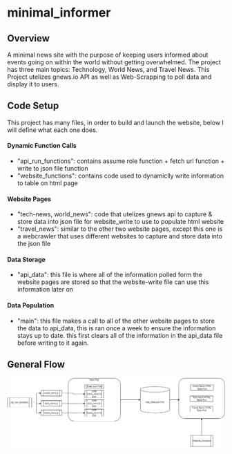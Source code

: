 # minimal_informer

## Overview
A minimal news site with the purpose of keeping users informed about events going on within the world without getting overwhelmed.
The project has three main topics: Technology, World News, and Travel News.
This Project utelizes gnews.io API as well as Web-Scrapping to poll data and display it to users.
## Code Setup
This project has many files, in order to build and launch the website, below I will define what each one does.
#### Dynamic Function Calls
- "api_run_functions":  contains assume role function + fetch url function + write to json file function
- "website_functions": contains code used to dynamiclly write information to table on html page
#### Website Pages
- "tech-news, world_news": code that utelizes gnews api to capture & store data into json file for website_write to use to populate html website 
- "travel_news": similar to the other two website pages, except this one is a webcrawler that uses different websites to capture and store data into the json file
#### Data Storage
- "api_data": this file is where all of the information polled form the website pages are stored so that the website-write file can use this information later on
#### Data Population
- "main": this file makes a call to all of the other website pages to store the data to api_data, this is ran once a week to ensure the information stays up to date. this first clears all of the information in the api_data file before writing to it again.
## General Flow
![Diagram](images\local_diagram.png)
